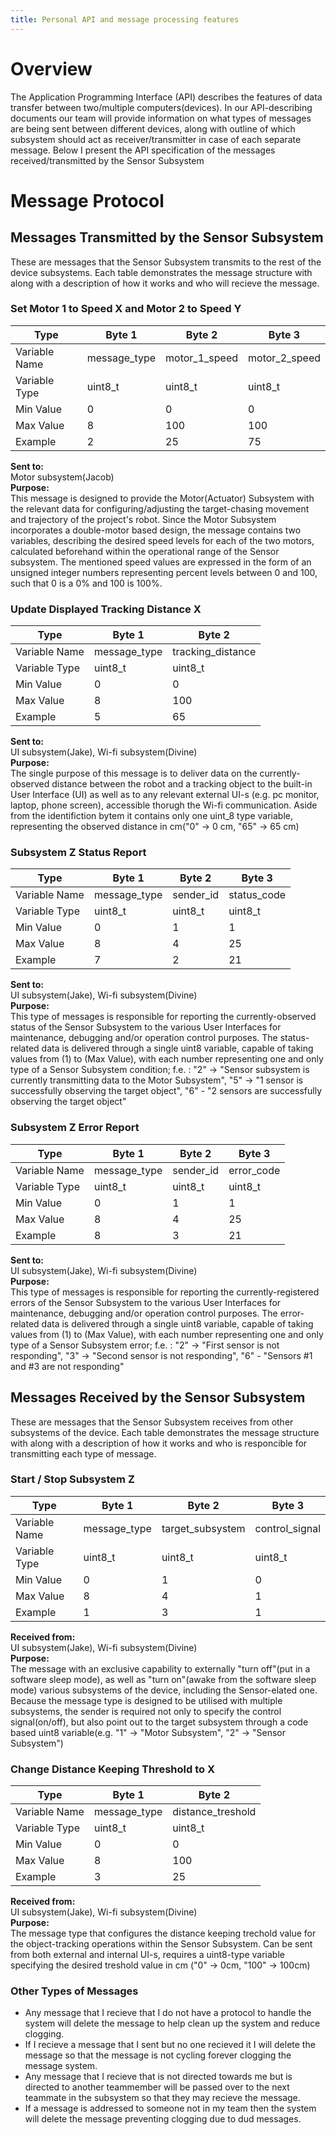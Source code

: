 ```yaml
---
title: Personal API and message processing features
---
```


# Overview

The Application Programming Interface (API) describes the features of data transfer between two/multiple computers(devices).
In our API-describing documents our team will provide information on what types of messages are being sent between different devices,
along with outline of which subsystem should act as receiver/transmitter in case of each separate message.
Below I present the API specification of the messages received/transmitted by the Sensor Subsystem

# Message Protocol

## Messages Transmitted by the Sensor Subsystem

These are messages that the Sensor Subsystem transmits to the rest of the device subsystems.
Each table demonstrates the message structure with along with a description of how it works and who will recieve the message.

### Set Motor 1 to Speed X and Motor 2 to Speed Y
| Type | Byte 1 | Byte 2 | Byte 3 |
| ---- | ------ | ------ | ------ |
| Variable Name | message_type | motor_1_speed | motor_2_speed |
| Variable Type | uint8_t | uint8_t | uint8_t |
| Min Value | 0 | 0 | 0 |
| Max Value | 8 | 100 | 100 |
| Example | 2 | 25 | 75 |

**Sent to:** <br>
Motor subsystem(Jacob) <br>
**Purpose:** <br>
This message is designed to provide the Motor(Actuator) Subsystem with the relevant data for configuring/adjusting the target-chasing movement and trajectory of the project's robot. Since the Motor Subsystem incorporates a double-motor based design, the message contains two variables, describing the desired speed levels for each of the two motors, calculated beforehand within the operational range of the Sensor subsystem. The mentioned speed values are expressed in the form of an unsigned integer numbers representing percent levels between 0 and 100, such that 0 is a 0% and 100 is 100%.

### Update Displayed Tracking Distance X		
| Type | Byte 1 | Byte 2 |
| ---- | ------ | ------ |
| Variable Name | message_type | tracking_distance |
| Variable Type | uint8_t | uint8_t |
| Min Value | 0 | 0 |
| Max Value | 8 | 100 |
| Example | 5 | 65 |

**Sent to:** <br>
UI subsystem(Jake), Wi-fi subsystem(Divine) <br>
**Purpose:** <br>
The single purpose of this message is to deliver data on the currently-observed distance between the robot and a tracking object to the built-in User Interface (UI) as well as to any relevant external UI-s (e.g. pc monitor, laptop, phone screen), accessible thorugh the Wi-fi communication. Aside from the identifiction bytem it contains only one uint_8 type variable, representing the observed distance in cm("0" -> 0 cm, "65" -> 65 cm)

### Subsystem Z Status Report
| Type | Byte 1 | Byte 2 | Byte 3 |
| ---- | ------ | ------ | ------ |
| Variable Name | message_type | sender_id | status_code |
| Variable Type | uint8_t | uint8_t | uint8_t |
| Min Value | 0 | 1 | 1 |
| Max Value | 8 | 4 | 25 |
| Example | 7 | 2 | 21 |

**Sent to:** <br>
UI subsystem(Jake), Wi-fi subsystem(Divine) <br>
**Purpose:** <br>
This type of messages is responsible for reporting the currently-observed status of the Sensor Subsystem to the various User Interfaces for maintenance, debugging and/or operation control purposes. The status-related data is delivered through a single uint8 variable, capable of taking values from (1) to (Max Value), with each number representing one and only type of a Sensor Subsystem condition; f.e. : "2" -> "Sensor subsystem is currently transmitting data to the Motor Subsystem", "5" -> "1 sensor is successfully observing the target object", "6" - "2 sensors are successfully observing the target object"

### Subsystem Z Error Report
| Type | Byte 1 | Byte 2 | Byte 3 |
| ---- | ------ | ------ | ------ |
| Variable Name | message_type | sender_id | error_code |
| Variable Type | uint8_t | uint8_t | uint8_t |
| Min Value | 0 | 1 | 1 |
| Max Value | 8 | 4 | 25 |
| Example | 8 | 3 | 21 |

**Sent to:** <br>
UI subsystem(Jake), Wi-fi subsystem(Divine) <br>
**Purpose:** <br>
This type of messages is responsible for reporting the currently-registered errors of the Sensor Subsystem to the various User Interfaces for maintenance, debugging and/or operation control purposes. The error-related data is delivered through a single uint8 variable, capable of taking values from (1) to (Max Value), with each number representing one and only type of a Sensor Subsystem error; f.e. : "2" -> "First sensor is not responding", "3" -> "Second sensor is not responding", "6" - "Sensors #1 and #3 are not responding"

## Messages Received by the Sensor Subsystem

These are messages that the Sensor Subsystem receives from other subsystems of the device.
Each table demonstrates the message structure with along with a description of how it works and who is responcible for transmitting each type of message.

### Start / Stop Subsystem Z
| Type | Byte 1 | Byte 2 | Byte 3 |
| ---- | ------ | ------ | ------ |
| Variable Name | message_type | target_subsystem | control_signal |
| Variable Type | uint8_t | uint8_t | uint8_t |
| Min Value | 0 | 1 | 0 |
| Max Value | 8 | 4 | 1 |
| Example | 1 | 3 | 1 |

**Received from:** <br>
UI subsystem(Jake), Wi-fi subsystem(Divine) <br>
**Purpose:** <br>
The message with an exclusive capability to externally "turn off"(put in a software sleep mode), as well as "turn on"(awake from the software sleep mode) various subsystems of the device, including the Sensor-elated one. Because the message type is designed to be utilised with multiple subsystems, the sender is required not only to specify the control signal(on/off), but also point out to the target subsystem through a code based uint8 variable(e.g. "1" -> "Motor Subsystem", "2" -> "Sensor Subsystem")

### Change Distance Keeping Threshold to X
| Type | Byte 1 | Byte 2 |
| ---- | ------ | ------ |
| Variable Name | message_type | distance_treshold |
| Variable Type | uint8_t | uint8_t |
| Min Value | 0 | 0 |
| Max Value | 8 | 100 |
| Example | 3 | 25 |

**Received from:** <br>
UI subsystem(Jake), Wi-fi subsystem(Divine) <br>
**Purpose:** <br>
The message type that configures the distance keeping trechold value for the object-tracking operations within the Sensor Subsystem. Can be sent from both external and internal UI-s, requires a uint8-type variable specifying the desired treshold value in cm ("0" -> 0cm, "100" -> 100cm)

### Other Types of Messages

- Any message that I recieve that I do not have a protocol to handle the system will delete the message to help clean up the system and reduce clogging.
- If I recieve a message that I sent but no one recieved it I will delete the message so that the message is not cycling forever clogging the message system.
- Any message that I recieve that is not directed towards me but is directed to another teammember will be passed over to the next teammate in the subsystem so that they may recieve the message.
- If a message is addressed to someone not in my team then the system will delete the message preventing clogging due to dud messages.
